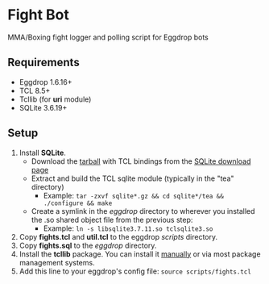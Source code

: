 Fight Bot
=========

MMA/Boxing fight logger and polling script for Eggdrop bots


Requirements
------------

  - Eggdrop 1.6.16+
  - TCL 8.5+
  - Tcllib (for **uri** module)
  - SQLite 3.6.19+


Setup
-----

  1. Install **SQLite**.
     * Download the [tarball](http://sqlite.org/sqlite-autoconf-3071100.tar.gz) with TCL bindings from the [SQLite download page](http://sqlite.org/download.html)
     * Extract and build the TCL sqlite module (typically in the "tea" directory)
        * Example: `tar -zxvf sqlite*.gz && cd sqlite*/tea && ./configure && make`
     * Create a symlink in the *eggdrop* directory to wherever you installed the .so shared object file from the previous step:
        * Example:  `ln -s libsqlite3.7.11.so tclsqlite3.so`
  2. Copy **fights.tcl** and **util.tcl** to the eggdrop *scripts* directory.
  3. Copy **fights.sql** to the *eggdrop* directory.
  4. Install the **tcllib** package.  You can install it [manually](http://www.tcl.tk/software/tcllib/) or via most package management systems.
  5. Add this line to your eggdrop's config file:  `source scripts/fights.tcl`
